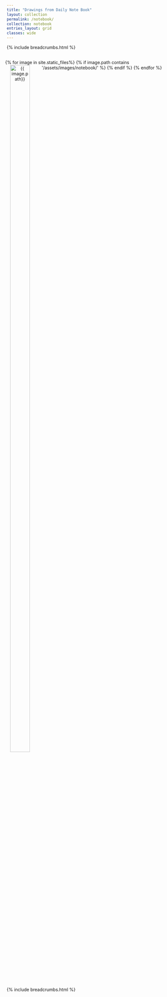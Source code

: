 ```yaml
---
title: "Drawings from Daily Note Book"
layout: collection
permalink: /notebook/
collection: notebook 
entries_layout: grid
classes: wide
---
```


{% include breadcrumbs.html %}

<style>
   .image-gallery {overflow: auto; margin-left: -1%!important;}
  .image-gallery a {float: left; display: block; margin: 0 0 1% 1%; width: 22%; text-align: center; text-decoration: none!important;}
  .image-gallery a span {display: block; text-overflow: ellipsis; overflow: hidden; white-space: nowrap; padding: 3px 0;}
  .image-gallery a img {width: 75%; display: block;}
</style>
  
 
<div class ="image-gallery">
<br>	
 {% for image in site.static_files%}
  {% if image.path contains '/assets/images/notebook/' %}
     <a href="{{image.path}}">
	 <img src="{{image.path}} " alt="{{ image.path}}"/>
    </a>
  {% endif %}
 {% endfor %}
<br>
</div>

{% include breadcrumbs.html %}

